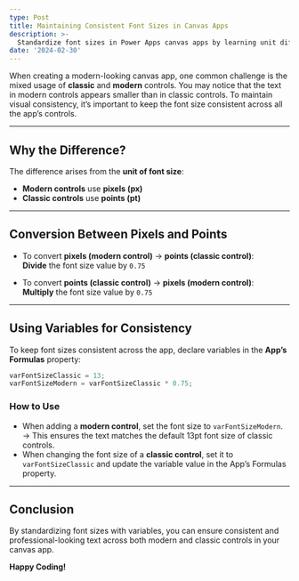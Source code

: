 ```yaml
---
type: Post
title: Maintaining Consistent Font Sizes in Canvas Apps
description: >-
  Standardize font sizes in Power Apps canvas apps by learning unit differences, conversion tips, and how to use variables for consistent typography.
date: '2024-02-30'
---
```

When creating a modern-looking canvas app, one common challenge is the mixed usage of **classic** and **modern** controls. You may notice that the text in modern controls appears smaller than in classic controls. To maintain visual consistency, it’s important to keep the font size consistent across all the app’s controls.

---

## Why the Difference?

The difference arises from the **unit of font size**:

- **Modern controls** use **pixels (px)**  
- **Classic controls** use **points (pt)**  

---

## Conversion Between Pixels and Points

- To convert **pixels (modern control)** → **points (classic control)**:  
  **Divide** the font size value by `0.75`

- To convert **points (classic control)** → **pixels (modern control)**:  
  **Multiply** the font size value by `0.75`

---

## Using Variables for Consistency

To keep font sizes consistent across the app, declare variables in the **App’s Formulas** property:

```csharp
varFontSizeClassic = 13;
varFontSizeModern = varFontSizeClassic * 0.75;
```

### How to Use
- When adding a **modern control**, set the font size to `varFontSizeModern`.  
  → This ensures the text matches the default 13pt font size of classic controls.  
- When changing the font size of a **classic control**, set it to `varFontSizeClassic` and update the variable value in the App’s Formulas property.

---

## Conclusion

By standardizing font sizes with variables, you can ensure consistent and professional-looking text across both modern and classic controls in your canvas app.

**Happy Coding!**
